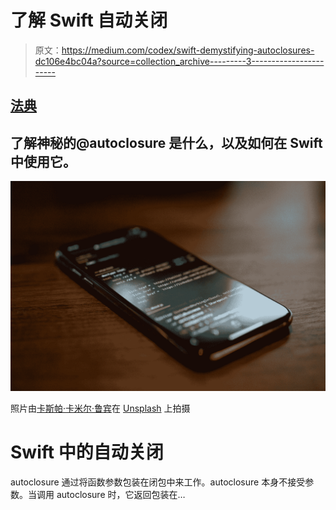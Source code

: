 # 了解 Swift 自动关闭

> 原文：<https://medium.com/codex/swift-demystifying-autoclosures-dc106e4bc04a?source=collection_archive---------3----------------------->

## [法典](http://medium.com/codex)

## 了解神秘的@autoclosure 是什么，以及如何在 Swift 中使用它。

![](img/aac54029dd3327ac71a0b801a434f87e.png)

照片由[卡斯帕·卡米尔·鲁宾](https://unsplash.com/@casparrubin?utm_source=medium&utm_medium=referral)在 [Unsplash](https://unsplash.com?utm_source=medium&utm_medium=referral) 上拍摄

# Swift 中的自动关闭

autoclosure 通过将函数参数包装在闭包中来工作。autoclosure 本身不接受参数。当调用 autoclosure 时，它返回包装在…